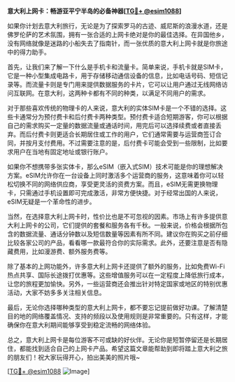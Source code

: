 **意大利上网卡：畅游亚平宁半岛的必备神器[[TG💪+ @esim1088](https://t.me/s/esim1088)]**

如果你计划去意大利旅行，无论是为了探索罗马的古迹、威尼斯的浪漫水道，还是佛罗伦萨的艺术氛围，拥有一张合适的上网卡绝对是你的最佳选择。在异国他乡，没有网络就像是迷路的小船失去了指南针，而一张优质的意大利上网卡就是你旅途中的得力助手。

首先，让我们来了解一下什么是手机卡和流量卡。简单来说，手机卡就是SIM卡，它是一种小型集成电路卡，用于存储移动通信设备的信息，比如电话号码、短信记录等。而流量卡则是专门用来提供数据服务的卡片，它可以让用户通过无线网络访问互联网。在意大利，这两种卡都有不同的种类，以满足不同用户的需求。

对于那些喜欢传统的物理卡的人来说，意大利的实体SIM卡是一个不错的选择。这些卡通常分为预付费卡和后付费卡两种类型。预付费卡适合短期游客，你可以根据自己的需求购买一定量的数据流量或通话时间，用完后可以选择续费或者直接丢弃。而后付费卡则更适合长期居住或工作的用户，它们通常需要与运营商签订合同，并按月支付费用。不过需要注意的是，后付费卡可能会受到一些限制，比如要求用户在当地有固定地址或银行账户。

如果你不想携带多张实体卡，那么eSIM（嵌入式SIM）技术可能是你的理想解决方案。eSIM允许你在一台设备上同时激活多个运营商的服务，这意味着你可以轻松切换不同的网络供应商，享受更灵活的资费方案。而且，eSIM无需更换物理卡，只需通过手机设置即可完成激活，非常方便快捷。对于经常出国的人来说，eSIM无疑是一个革命性的进步。

当然，在选择意大利上网卡时，性价比也是不可忽视的因素。市场上有许多提供意大利上网卡的公司，它们提供的套餐和服务各有千秋。一般来说，价格会根据所包含的数据流量、通话分钟数以及短信数量等因素有所不同。建议你在购买之前仔细比较各家公司的产品，看看哪一款最符合你的实际需求。此外，还要注意是否有隐藏费用，比如漫游费、额外服务费等。

除了基本的上网功能外，许多意大利上网卡还提供了额外的服务，比如免费Wi-Fi热点共享、国际长途拨打优惠等。这些增值服务可以在一定程度上降低旅行成本，让您的旅程更加愉快。另外，一些运营商还会推出针对特定国家或地区的特别优惠活动，大家不妨多多关注相关信息。

最后，无论你选择哪种类型的意大利上网卡，都不要忘记提前做好功课。了解清楚目的地的网络覆盖情况、支持的频段以及使用规则是非常重要的。只有这样，才能确保你在意大利期间能够享受到稳定流畅的网络体验。

总之，意大利上网卡是每位游客不可或缺的好伙伴。无论你是短暂停留还是长期居住，都能找到适合自己的上网卡产品。希望这篇文章能帮助到即将踏上意大利之旅的朋友们！祝大家玩得开心，拍出美美的照片哦~

[[TG💪+ @esim1088](https://t.me/s/esim1088) ![Image](https://i.postimg.cc/4NQfJmqS/Snipaste-2025-05-13-00-14-12.png)]